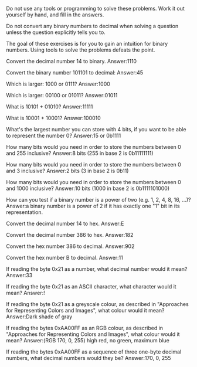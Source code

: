 Do not use any tools or programming to solve these problems. Work it out yourself by hand, and fill in the answers.

Do not convert any binary numbers to decimal when solving a question unless the question explicitly tells you to.

The goal of these exercises is for you to gain an intuition for binary numbers. Using tools to solve the problems defeats the point.

Convert the decimal number 14 to binary.
Answer:1110

Convert the binary number 101101 to decimal:
Answer:45

Which is larger: 1000 or 0111?
Answer:1000

Which is larger: 00100 or 01011?
Answer:01011

What is 10101 + 01010?
Answer:11111

What is 10001 + 10001?
Answer:100010

What's the largest number you can store with 4 bits, if you want to be able to represent the number 0?
Answer:15 or 0b1111

How many bits would you need in order to store the numbers between 0 and 255 inclusive?
Answer:8 bits (255 in base 2 is 0b11111111)

How many bits would you need in order to store the numbers between 0 and 3 inclusive?
Answer:2 bits (3 in base 2 is 0b11)

How many bits would you need in order to store the numbers between 0 and 1000 inclusive?
Answer:10 bits (1000 in base 2 is 0b1111101000)

How can you test if a binary number is a power of two (e.g. 1, 2, 4, 8, 16, ...)?
Answer:a binary number is a power of 2 if it has exactly one "1" bit in its representation.

Convert the decimal number 14 to hex.
Answer:E

Convert the decimal number 386 to hex.
Answer:182

Convert the hex number 386 to decimal.
Answer:902

Convert the hex number B to decimal.
Answer:11

If reading the byte 0x21 as a number, what decimal number would it mean?
Answer:33

If reading the byte 0x21 as an ASCII character, what character would it mean?
Answer:!

If reading the byte 0x21 as a greyscale colour, as described in "Approaches for Representing Colors and Images", what colour would it mean?
Answer:Dark shade of gray

If reading the bytes 0xAA00FF as an RGB colour, as described in "Approaches for Representing Colors and Images", what colour would it mean?
Answer:(RGB 170, 0, 255) high red, no green, maximum blue

If reading the bytes 0xAA00FF as a sequence of three one-byte decimal numbers, what decimal numbers would they be?
Answer:170, 0, 255
